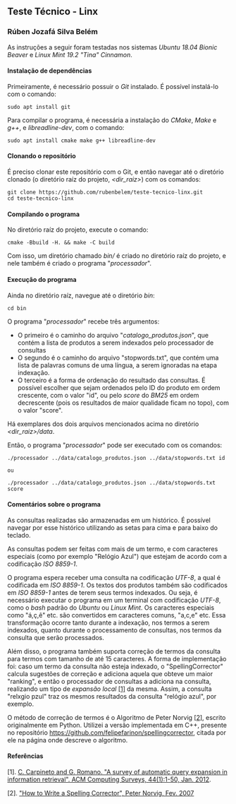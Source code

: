 ## Teste Técnico - Linx

### Rúben Jozafá Silva Belém

As instruções a seguir foram testadas nos sistemas _Ubuntu 18.04 Bionic Beaver_ e _Linux Mint 19.2 "Tina" Cinnamon_.

#### Instalação de dependências

Primeiramente, é necessário possuir o _Git_ instalado. É possível instalá-lo com o comando:

```
sudo apt install git
```

Para compilar o programa, é necessária a instalação do _CMake_, _Make_ e _g++_, e _libreadline-dev_, com o comando:

```
sudo apt install cmake make g++ libreadline-dev
```

#### Clonando o repositório

É preciso clonar este repositório com o Git, e então navegar até o diretório clonado (o diretório raíz do projeto, _<dir_raiz\>_) com os comandos:

```
git clone https://github.com/rubenbelem/teste-tecnico-linx.git
cd teste-tecnico-linx
```

#### Compilando o programa

No diretório raíz do projeto, execute o comando:

```
cmake -Bbuild -H. && make -C build
```

Com isso, um diretório chamado _bin/_ é criado no diretório raíz do projeto, e nele também é criado o programa "_processador_".

#### Execução do programa

Ainda no diretório raíz, navegue até o diretório _bin_:

```
cd bin
```

O programa "_processador_" recebe três argumentos:

- O primeiro é o caminho do arquivo "_catalogo_produtos.json_", que contém a lista de produtos a serem indexados pelo processador de consultas
- O segundo é o caminho do arquivo "stopwords.txt", que contém uma lista de palavras comuns de uma língua, a serem ignoradas na etapa indexação.
- O terceiro é a forma de ordenação do resultado das consultas. É possível escolher que sejam ordenados pelo ID do produto em ordem crescente, com o valor "id", ou pelo _score_ do _BM25_ em ordem decrescente (pois os resultados de maior qualidade ficam no topo), com o valor "score".

Há exemplares dos dois arquivos mencionados acima no diretório _\<dir_raiz\>/data_.

Então, o programa "_processador_" pode ser executado com os comandos:

```
./processador ../data/catalogo_produtos.json ../data/stopwords.txt id

ou

./processador ../data/catalogo_produtos.json ../data/stopwords.txt score
```

#### Comentários sobre o programa

As consultas realizadas são armazenadas em um histórico. É possível navegar por esse histórico utilizando as setas para cima e para baixo do teclado.

As consultas podem ser feitas com mais de um termo, e com caracteres especiais (como por exemplo "Relógio Azul") que estejam de acordo com a codificação _ISO 8859-1_.

O programa espera receber uma consulta na codificação _UTF-8_, a qual é codificada em _ISO 8859-1_. Os textos dos produtos também são codificados em _ISO 8859-1_ antes de terem seus termos indexados. Ou seja, é necessário executar o programa em um terminal com codificação _UTF-8_, como o _bash_ padrão do _Ubuntu_ ou _Linux Mint_. Os caracteres especiais como "á,ç,ê" etc. são convertidos em caracteres comuns, "a,c,e" etc. Essa transformação ocorre tanto durante a indexação, nos termos a serem indexados, quanto durante o processamento de consultas, nos termos da consulta que serão processados.

Além disso, o programa também suporta correção de termos da consulta para termos com tamanho de até 15 caracteres. A forma de implementação foi: caso um termo da consulta não esteja indexado, o "SpellingCorrector" calcula sugestões de correção e adiciona aquela que obteve um maior "ranking", e então o processador de consultas a adiciona na consulta, realizando um tipo de _expansão local_ [[1]](https://www.iro.umontreal.ca/~nie/IFT6255/carpineto-Survey-QE.pdf) da mesma. Assim, a consulta "relxgio pzul" traz os mesmos resultados da consulta "relógio azul", por exemplo.

O método de correção de termos é o Algoritmo de Peter Norvig [[2]](https://norvig.com/spell-correct.html), escrito originalmente em Python. Utilizei a versão implementada em C++, presente no repositório https://github.com/felipefarinon/spellingcorrector, citada por ele na página onde descreve o algoritmo.

#### Referências

[1]. <a name="ref1"> [C. Carpineto and G. Romano. "A survey of automatic query expansion in information retrieval". ACM Computing Surveys, 44(1):1-50, Jan. 2012](https://www.iro.umontreal.ca/~nie/IFT6255/carpineto-Survey-QE.pdf).
</a>

[2]. ["How to Write a Spelling Corrector", Peter Norvig, Fev. 2007](https://norvig.com/spell-correct.html)
